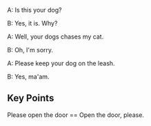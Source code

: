 A: Is this your dog?

B: Yes, it is. Why?

A: Well, your dogs chases my cat.

B: Oh, I'm sorry.

A: Please keep your dog on the leash.

B: Yes, ma'am.

## Key Points
Please open the door == Open the door, please.
